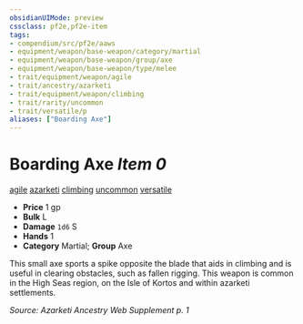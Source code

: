 ```yaml
---
obsidianUIMode: preview
cssclass: pf2e,pf2e-item
tags:
- compendium/src/pf2e/aaws
- equipment/weapon/base-weapon/category/martial
- equipment/weapon/base-weapon/group/axe
- equipment/weapon/base-weapon/type/melee
- trait/equipment/weapon/agile
- trait/ancestry/azarketi
- trait/equipment/weapon/climbing
- trait/rarity/uncommon
- trait/versatile/p
aliases: ["Boarding Axe"]
---
```

# Boarding Axe *Item 0*  
[agile](agile.md)  [azarketi](azarketi-loag.md)  [climbing](climbing-aaws.md)  [uncommon](uncommon.md)  [versatile <p>](versatile.md)  

- **Price** 1 gp
- **Bulk** L
- **Damage** `1d6` S
- **Hands** 1
- **Category** Martial; **Group** Axe 

This small axe sports a spike opposite the blade that aids in climbing and is useful in clearing obstacles, such as fallen rigging. This weapon is common in the High Seas region, on the Isle of Kortos and within azarketi settlements.

*Source: Azarketi Ancestry Web Supplement p. 1*